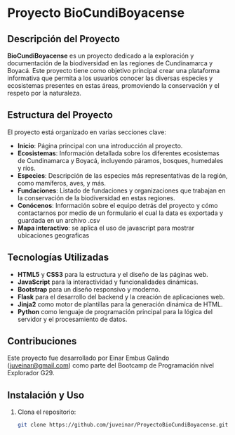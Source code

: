 # Proyecto BioCundiBoyacense

## Descripción del Proyecto
**BioCundiBoyacense** es un proyecto dedicado a la exploración y documentación de la biodiversidad en las regiones de Cundinamarca y Boyacá. Este proyecto tiene como objetivo principal crear una plataforma informativa que permita a los usuarios conocer las diversas especies y ecosistemas presentes en estas áreas, promoviendo la conservación y el respeto por la naturaleza.

## Estructura del Proyecto
El proyecto está organizado en varias secciones clave:
- **Inicio**: Página principal con una introducción al proyecto.
- **Ecosistemas**: Información detallada sobre los diferentes ecosistemas de Cundinamarca y Boyacá, incluyendo páramos, bosques, humedales y ríos.
- **Especies**: Descripción de las especies más representativas de la región, como mamíferos, aves, y más.
- **Fundaciones**: Listado de fundaciones y organizaciones que trabajan en la conservación de la biodiversidad en estas regiones.
- **Conócenos**: Información sobre el equipo detrás del proyecto y cómo contactarnos por medio de un formulario el cual la data es exportada y guardada en un archivo .csv
- **Mapa interactivo**: se aplica el uso de javascript para mostrar ubicaciones geograficas

## Tecnologías Utilizadas
- **HTML5** y **CSS3** para la estructura y el diseño de las páginas web.
- **JavaScript** para la interactividad y funcionalidades dinámicas.
- **Bootstrap** para un diseño responsivo y moderno.
- **Flask** para el desarrollo del backend y la creación de aplicaciones web.
- **Jinja2** como motor de plantillas para la generación dinámica de HTML.
- **Python** como lenguaje de programación principal para la lógica del servidor y el procesamiento de datos.

## Contribuciones
Este proyecto fue desarrollado por Einar Embus Galindo (juveinar@gmail.com) como parte del Bootcamp de Programación nivel Explorador G29.


## Instalación y Uso
1. Clona el repositorio:
   ```bash
   git clone https://github.com/juveinar/ProyectoBioCundiBoyacense.git
